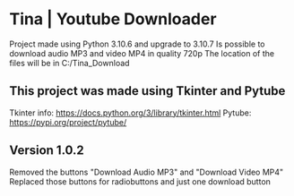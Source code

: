 # Tina | Youtube Downloader
Project made using Python 3.10.6 and upgrade to 3.10.7
Is possible to download audio MP3 and video MP4 in quality 720p
The location of the files will be in C:/Tina_Download

## This project was made using Tkinter and Pytube

Tkinter info: https://docs.python.org/3/library/tkinter.html
Pytube: https://pypi.org/project/pytube/

## Version 1.0.2

Removed the buttons "Download Audio MP3" and "Download Video MP4"
Replaced those buttons for radiobuttons and just one download button
